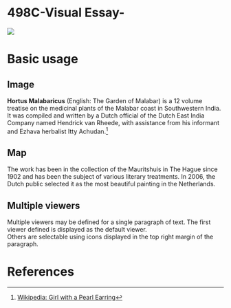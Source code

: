 # 498C-Visual Essay-
<a href="https://juncture-digital.org"><img src="https://juncture-digital.org/images/ve-button.png"></a>

<param ve-config 
       title="Hortus Malabaricus"
       author="Walter Klyshevich"
       banner="https://i.pinimg.com/736x/52/91/68/5291687814b1cf7fd3b64146d4a6fd6c--missouri-botanical-garden-botanical-gardens.jpg" 
       layout="vertical">

<!-- Entities discussed throughout the essay are typically defined before the essay text and
     are thus available in all text.  Entity identifiers (QIDs) can be found in either
     Wikipedia or Wikidata (https://www.wikidata.org)> -->
<param ve-entity eid="Q185372"> <!-- Hortus Malabaricus -->
<param ve-entity eid="Q41264"> <!-- Hendrick van Rheede -->
<param ve-entity eid="Q221092"> <!-- Malabar -->
<param ve-entity eid="Q36600"> <!-- India -->


# Basic usage

## Image

__Hortus Malabaricus__ (English: The Garden of Malabar) is a 12 volume treatise on the medicinal plants of the Malabar coast in Southwestern India. It was compiled and written by a Dutch official of the Dutch East India Company named Hendrick van Rheede, with assistance from his informant and Ezhava herbalist Itty Achudan.[^1]
<param ve-image 
       label="Hortus Malabaricus" 
       description="Treatise by Hendrick van Rheede" 
       license="public domain" 
       url="https://upload.wikimedia.org/wikipedia/commons/2/20/HortusMalabaricus.jpg?1639621879863">

## Map

The work has been in the collection of the Mauritshuis in The Hague since 1902 and has been the subject of various 
literary treatments. In 2006, the Dutch public selected it as the most beautiful painting in the Netherlands.
<param ve-map center="Q36600" zoom="11" prefer-geojson>

## Multiple viewers

Multiple viewers may be defined for a single paragraph of text.  The first viewer defined is displayed as the default viewer.  
Others are selectable using icons displayed in the top right margin of the paragraph.
<param ve-image 
       manifest="https://iiif.juncture-digital.org/manifest/6dd738aed85597cac540ad31dd5818e86ef7f2918c7b43a9eb3123d5538e6e4c">
<param ve-map center="Q36600" zoom="11">

# References

[^1]: [Wikipedia: Girl with a Pearl Earring](https://en.wikipedia.org/wiki/Girl_with_a_Pearl_Earring)

